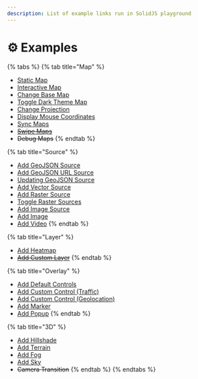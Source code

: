 ```yaml
---
description: List of example links run in SolidJS playground
---
```


# ⚙ Examples

{% tabs %}
{% tab title="Map" %}
* [Static Map](https://stackblitz.com/edit/vitejs-vite-jzpxth?embed=1&file=src%2FApp.tsx)
* [Interactive Map](https://stackblitz.com/edit/vitejs-vite-eaujcp?embed=1&file=src%2FApp.tsx)
* [Change Base Map](https://stackblitz.com/edit/vitejs-vite-ihugtr?embed=1&file=src%2FApp.tsx)
* [Toggle Dark Theme Map](https://stackblitz.com/edit/vitejs-vite-8vg2bv?embed=1&file=src%2FApp.tsx)
* [Change Projection](https://stackblitz.com/edit/vitejs-vite-9j6tet?embed=1&file=src%2FApp.tsx)
* [Display Mouse Coordinates](https://stackblitz.com/edit/vitejs-vite-asubdn?embed=1&file=src%2FApp.tsx)
* [Sync Maps](https://stackblitz.com/edit/vitejs-vite-eaujcp?embed=1&file=src%2FApp.tsx)
* [~~Swipe Maps~~](https://stackblitz.com/edit/vitejs-vite-3wgugu?embed=1&file=src%2FApp.tsx)
* ~~Debug Maps~~
{% endtab %}

{% tab title="Source" %}
* [Add GeoJSON Source](https://stackblitz.com/edit/vitejs-vite-v2pdmp?embed=1&file=src%2FApp.tsx)
* [Add GeoJSON URL Source](https://stackblitz.com/edit/vitejs-vite-xwrjl6?embed=1&file=src%2FApp.tsx)
* [Updating GeoJSON Source](https://stackblitz.com/edit/vitejs-vite-8f9bvj?embed=1&file=src%2FApp.tsx)
* [Add Vector Source](https://stackblitz.com/edit/vitejs-vite-m6fcv4?embed=1&file=src%2FApp.tsx)
* [Add Raster Source](https://stackblitz.com/edit/vitejs-vite-ubpq6r?embed=1&file=src%2FApp.tsx)
* [Toggle Raster Sources](https://stackblitz.com/edit/vitejs-vite-9agkbc?embed=1&file=src%2FApp.tsx)
* [Add Image Source](https://stackblitz.com/edit/vitejs-vite-zjcibt?embed=1&file=src%2FApp.tsx)
* [Add Image](https://stackblitz.com/edit/vitejs-vite-78om3j?embed=1&file=src%2FApp.tsx)
* [Add Video](https://stackblitz.com/edit/vitejs-vite-8usoyy?embed=1&file=src%2FApp.tsx)
{% endtab %}

{% tab title="Layer" %}
* [Add Heatmap](https://stackblitz.com/edit/vitejs-vite-8usoyy?embed=1&file=src%2FApp.tsx)
* [~~Add Custom Layer~~](https://stackblitz.com/edit/vitejs-vite-ex86ag?embed=1&file=src%2FApp.tsx)
{% endtab %}

{% tab title="Overlay" %}
* [Add Default Controls](https://stackblitz.com/edit/vitejs-vite-1fqn8r?embed=1&file=src%2FApp.tsx)
* [Add Custom Control (Traffic)](https://stackblitz.com/edit/vitejs-vite-qyle4c?embed=1&file=src%2FApp.tsx)
* [Add Custom Control (Geolocation)](https://stackblitz.com/edit/vitejs-vite-a9dcmt?embed=1&file=src%2FApp.tsx)
* [Add Marker](https://stackblitz.com/edit/vitejs-vite-uhvcjb?embed=1&file=src%2FApp.tsx)
* [Add Popup](https://stackblitz.com/edit/vitejs-vite-2xg2ax?embed=1&file=src%2FApp.tsx)
{% endtab %}

{% tab title="3D" %}
* [Add Hillshade](https://stackblitz.com/edit/vitejs-vite-olmxgv?embed=1&file=src%2FApp.tsx)
* [Add Terrain](https://stackblitz.com/edit/vitejs-vite-cebu9z?embed=1&file=src%2FApp.tsx)
* [Add Fog](https://stackblitz.com/edit/vitejs-vite-qwrxxa?embed=1&file=src%2FApp.tsx)
* [Add Sky](https://stackblitz.com/edit/vitejs-vite-o7c35q?embed=1&file=src%2FApp.tsx)
* ~~Camera Transition~~
{% endtab %}
{% endtabs %}
